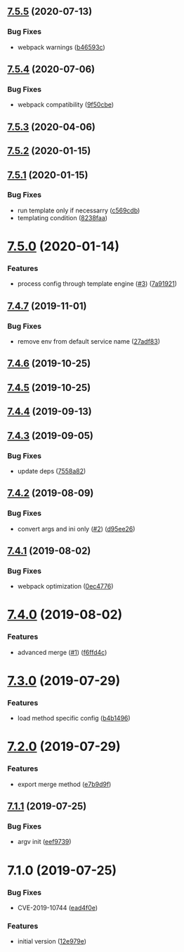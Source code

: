 ## [7.5.5](https://github.com/softwaregroup-bg/ut-config/compare/v7.5.4...v7.5.5) (2020-07-13)


### Bug Fixes

* webpack warnings ([b46593c](https://github.com/softwaregroup-bg/ut-config/commit/b46593c196d5bba544b2c8fb87507c4f4426939b))



## [7.5.4](https://github.com/softwaregroup-bg/ut-config/compare/v7.5.3...v7.5.4) (2020-07-06)


### Bug Fixes

* webpack compatibility ([9f50cbe](https://github.com/softwaregroup-bg/ut-config/commit/9f50cbe25280bdfcd5ea4aff1ae74da4f3438d1b))



## [7.5.3](https://github.com/softwaregroup-bg/ut-config/compare/v7.5.2...v7.5.3) (2020-04-06)



## [7.5.2](https://github.com/softwaregroup-bg/ut-config/compare/v7.5.1...v7.5.2) (2020-01-15)



## [7.5.1](https://github.com/softwaregroup-bg/ut-config/compare/v7.5.0...v7.5.1) (2020-01-15)


### Bug Fixes

* run template only if necessarry ([c569cdb](https://github.com/softwaregroup-bg/ut-config/commit/c569cdb))
* templating condition ([8238faa](https://github.com/softwaregroup-bg/ut-config/commit/8238faa))



# [7.5.0](https://github.com/softwaregroup-bg/ut-config/compare/v7.4.7...v7.5.0) (2020-01-14)


### Features

* process config through template engine ([#3](https://github.com/softwaregroup-bg/ut-config/issues/3)) ([7a91921](https://github.com/softwaregroup-bg/ut-config/commit/7a91921))



## [7.4.7](https://github.com/softwaregroup-bg/ut-config/compare/v7.4.6...v7.4.7) (2019-11-01)


### Bug Fixes

* remove env from default service name ([27adf83](https://github.com/softwaregroup-bg/ut-config/commit/27adf83))



## [7.4.6](https://github.com/softwaregroup-bg/ut-config/compare/v7.4.5...v7.4.6) (2019-10-25)



## [7.4.5](https://github.com/softwaregroup-bg/ut-config/compare/v7.4.4...v7.4.5) (2019-10-25)



## [7.4.4](https://github.com/softwaregroup-bg/ut-config/compare/v7.4.3...v7.4.4) (2019-09-13)



## [7.4.3](https://github.com/softwaregroup-bg/ut-config/compare/v7.4.2...v7.4.3) (2019-09-05)


### Bug Fixes

* update deps ([7558a82](https://github.com/softwaregroup-bg/ut-config/commit/7558a82))



## [7.4.2](https://github.com/softwaregroup-bg/ut-config/compare/v7.4.1...v7.4.2) (2019-08-09)


### Bug Fixes

* convert args and ini only ([#2](https://github.com/softwaregroup-bg/ut-config/issues/2)) ([d95ee26](https://github.com/softwaregroup-bg/ut-config/commit/d95ee26))



## [7.4.1](https://github.com/softwaregroup-bg/ut-config/compare/v7.4.0...v7.4.1) (2019-08-02)


### Bug Fixes

* webpack optimization ([0ec4776](https://github.com/softwaregroup-bg/ut-config/commit/0ec4776))



# [7.4.0](https://github.com/softwaregroup-bg/ut-config/compare/v7.3.0...v7.4.0) (2019-08-02)


### Features

* advanced merge ([#1](https://github.com/softwaregroup-bg/ut-config/issues/1)) ([f6ffd4c](https://github.com/softwaregroup-bg/ut-config/commit/f6ffd4c))



# [7.3.0](https://github.com/softwaregroup-bg/ut-config/compare/v7.2.0...v7.3.0) (2019-07-29)


### Features

* load method specific config ([b4b1496](https://github.com/softwaregroup-bg/ut-config/commit/b4b1496))



# [7.2.0](https://github.com/softwaregroup-bg/ut-config/compare/v7.1.1...v7.2.0) (2019-07-29)


### Features

* export merge method ([e7b9d9f](https://github.com/softwaregroup-bg/ut-config/commit/e7b9d9f))



## [7.1.1](https://github.com/softwaregroup-bg/ut-config/compare/v7.1.0...v7.1.1) (2019-07-25)


### Bug Fixes

* argv init ([eef9739](https://github.com/softwaregroup-bg/ut-config/commit/eef9739))



# 7.1.0 (2019-07-25)


### Bug Fixes

* CVE-2019-10744 ([ead4f0e](https://github.com/softwaregroup-bg/ut-config/commit/ead4f0e))


### Features

* initial version ([12e979e](https://github.com/softwaregroup-bg/ut-config/commit/12e979e))




